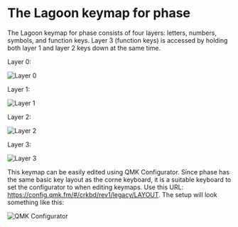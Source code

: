 # The Lagoon keymap for phase

The Lagoon keymap for phase consists of four layers: letters, numbers, symbols, and function keys. Layer 3 (function keys) is accessed by holding both layer 1 and layer 2 keys down at the same time.

Layer 0:

![Layer 0](https://i.imgur.com/4vMgMu8.png)

Layer 1:

![Layer 1](https://i.imgur.com/RJQf6aY.png)

Layer 2:

![Layer 2](https://i.imgur.com/5LIcFMa.png)

Layer 3:

![Layer 3](https://i.imgur.com/Fh2J1DD.png)

This keymap can be easily edited using QMK Configurator. Since phase has the same basic key layout as the corne keyboard, it is a suitable keyboard to set the configurator to when editing keymaps. Use this URL: https://config.qmk.fm/#/crkbd/rev1/legacy/LAYOUT. The setup will look something like this:

![QMK Configurator](https://i.imgur.com/cIdTGf5.png)
